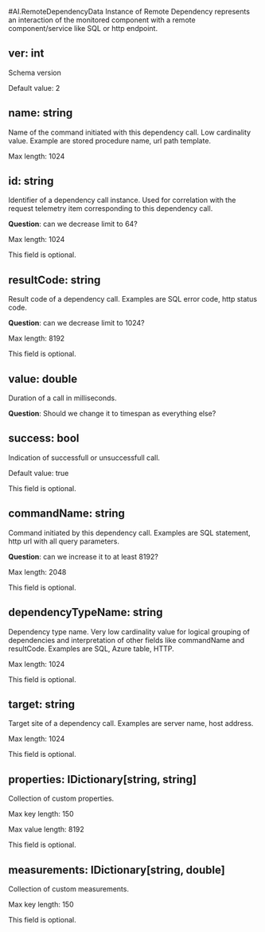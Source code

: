 
#AI.RemoteDependencyData
Instance of Remote Dependency represents an interaction of the monitored component with a remote component/service like SQL or http endpoint.
## ver: int
Schema version

Default value: 2

## name: string
Name of the command initiated with this dependency call. Low cardinality value. Example are stored procedure name, url path template.

Max length: 1024

## id: string
Identifier of a dependency call instance. Used for correlation with the request telemetry item corresponding to this dependency call.

**Question**: can we decrease limit to 64?

Max length: 1024

This field is optional.

## resultCode: string
Result code of a dependency call. Examples are SQL error code, http status code.

**Question**: can we decrease limit to 1024?

Max length: 8192

This field is optional.

## value: double
Duration of a call in milliseconds.

**Question**: Should we change it to timespan as everything else?

## success: bool
Indication of successfull or unsuccessfull call.

Default value: true

This field is optional.

## commandName: string
Command initiated by this dependency call. Examples are SQL statement, http url with all query parameters.

**Question**: can we increase it to at least 8192?

Max length: 2048

This field is optional.

## dependencyTypeName: string
Dependency type name. Very low cardinality value for logical grouping of dependencies and interpretation of other fields like commandName and resultCode. Examples are SQL, Azure table, HTTP.

Max length: 1024

This field is optional.

## target: string
Target site of a dependency call. Examples are server name, host address.

Max length: 1024

This field is optional.

## properties: IDictionary[string, string]
Collection of custom properties.

Max key length: 150

Max value length: 8192

This field is optional.

## measurements: IDictionary[string, double]
Collection of custom measurements.

Max key length: 150

This field is optional.

